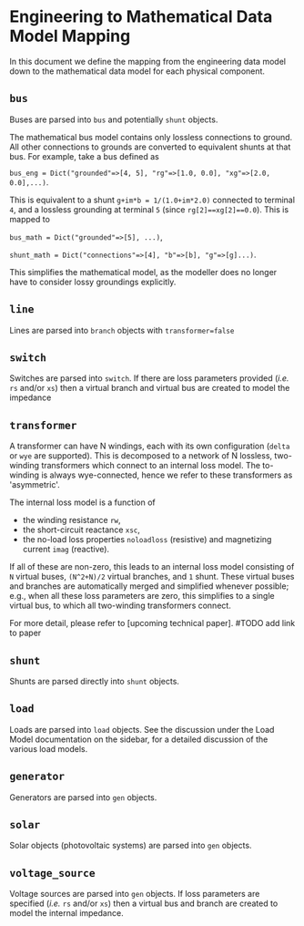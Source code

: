 # Engineering to Mathematical Data Model Mapping

In this document we define the mapping from the engineering data model down to the mathematical data model for each physical component.

## `bus`

Buses are parsed into `bus` and potentially `shunt` objects.

The mathematical bus model contains only lossless connections to ground. All other connections to grounds are converted to equivalent shunts at that bus. For example, take a bus defined as

`bus_eng = Dict("grounded"=>[4, 5], "rg"=>[1.0, 0.0], "xg"=>[2.0, 0.0],...)`.

This is equivalent to a shunt `g+im*b = 1/(1.0+im*2.0)` connected to terminal `4`, and a lossless grounding at terminal `5` (since `rg[2]==xg[2]==0.0`). This is mapped to

`bus_math = Dict("grounded"=>[5], ...)`,

`shunt_math = Dict("connections"=>[4], "b"=>[b], "g"=>[g]...)`.

This simplifies the mathematical model, as the modeller does no longer have to consider lossy groundings explicitly.

## `line`

Lines are parsed into `branch` objects with `transformer=false`

## `switch`

Switches are parsed into `switch`. If there are loss parameters provided (_i.e._ `rs` and/or `xs`) then a virtual branch and virtual bus are created to model the impedance

## `transformer`

A transformer can have N windings, each with its own configuration (`delta` or `wye` are supported). This is decomposed to a network of N lossless, two-winding transformers which connect to an internal loss model. The to-winding is always wye-connected, hence we refer to these transformers as 'asymmetric'.

The internal loss model is a function of
- the winding resistance `rw`,
- the short-circuit reactance `xsc`,
- the no-load loss properties `noloadloss` (resistive) and magnetizing current `imag` (reactive).

If all of these are non-zero, this leads to an internal loss model consisting of `N` virtual buses, `(N^2+N)/2` virtual branches, and `1` shunt. These virtual buses and branches are automatically merged and simplified whenever possible; e.g., when all these loss parameters are zero, this simplifies to a single virtual bus, to which all two-winding transformers connect.

For more detail, please refer to [upcoming technical paper]. #TODO add link to paper

## `shunt`

Shunts are parsed directly into `shunt` objects.

## `load`

Loads are parsed into `load` objects. See the discussion under the Load Model documentation on the sidebar, for a detailed discussion of the various load models.

## `generator`

Generators are parsed into `gen` objects.

## `solar`

Solar objects (photovoltaic systems) are parsed into `gen` objects.

## `voltage_source`

Voltage sources are parsed into `gen` objects. If loss parameters are specified (_i.e._ `rs` and/or `xs`) then a virtual bus and branch are created to model the internal impedance.
